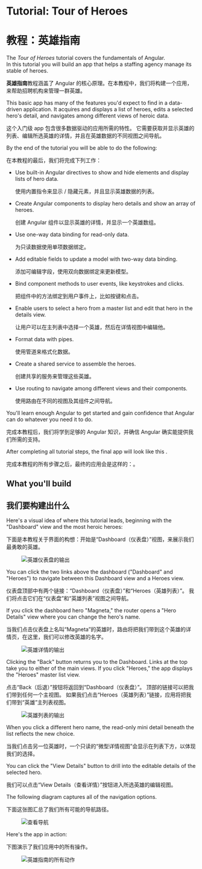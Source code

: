 <h1 class="no-toc">Tutorial: Tour of Heroes</h1>

<h1 class="no-toc">教程：英雄指南</h1>

The _Tour of Heroes_ tutorial covers the fundamentals of Angular.  
In this tutorial you will build an app that helps a staffing agency manage its stable of heroes.

**英雄指南**教程涵盖了 Angular 的核心原理。在本教程中，我们将构建一个应用，来帮助招聘机构来管理一群英雄。

This basic app has many of the features you'd expect to find in a data-driven application.
It acquires and displays a list of heroes, edits a selected hero's detail, and navigates among different views of heroic data.

这个入门级 app 包含很多数据驱动的应用所需的特性。
它需要获取并显示英雄的列表、编辑所选英雄的详情，并且在英雄数据的不同视图之间导航。

By the end of the tutorial you will be able to do the following:

在本教程的最后，我们将完成下列工作：

* Use built-in Angular directives to show and hide elements and display lists of hero data.

  使用内置指令来显示 / 隐藏元素，并且显示英雄数据的列表。
  
* Create Angular components to display hero details and show an array of heroes.

  创建 Angular 组件以显示英雄的详情，并显示一个英雄数组。
  
* Use one-way data binding for read-only data.

  为只读数据使用单项数据绑定。
  
* Add editable fields to update a model with two-way data binding.

  添加可编辑字段，使用双向数据绑定来更新模型。
  
* Bind component methods to user events, like keystrokes and clicks.

  把组件中的方法绑定到用户事件上，比如按键和点击。
  
* Enable users to select a hero from a master list and edit that hero in the details view. 

  让用户可以在主列表中选择一个英雄，然后在详情视图中编辑他。
  
* Format data with pipes.

  使用管道来格式化数据。
  
* Create a shared service to assemble the heroes.

  创建共享的服务来管理这些英雄。
  
* Use routing to navigate among different views and their components.

  使用路由在不同的视图及其组件之间导航。

You'll learn enough Angular to get started and gain confidence that
Angular can do whatever you need it to do. 

完成本教程后，我们将学到足够的 Angular 知识，并确信 Angular 确实能提供我们所需的支持。
  
After completing all tutorial steps, the final app will look like this <live-example name="toh-pt6"></live-example>.

完成本教程的所有步骤之后，最终的应用会是这样的：<live-example name="toh-pt6"></live-example>。

## What you'll build

## 我们要构建出什么

Here's a visual idea of where this tutorial leads, beginning with the "Dashboard"
view and the most heroic heroes:

下面是本教程关于界面的构想：开始是“Dashboard（仪表盘）”视图，来展示我们最勇敢的英雄。


<figure>
  <img src='generated/images/guide/toh/heroes-dashboard-1.png' alt="英雄仪表盘的输出">
</figure>

You can click the two links above the dashboard ("Dashboard" and "Heroes")
to navigate between this Dashboard view and a Heroes view.

仪表盘顶部中有两个链接：“Dashboard（仪表盘）”和“Heroes（英雄列表）”。
  我们将点击它们在“仪表盘”和“英雄列表”视图之间导航。

If you click the dashboard hero "Magneta," the router opens a "Hero Details" view
where you can change the hero's name.

当我们点击仪表盘上名叫“Magneta”的英雄时，路由将把我们带到这个英雄的详情页，在这里，我们可以修改英雄的名字。


<figure>
  <img src='generated/images/guide/toh/hero-details-1.png' alt="英雄详情的输出">
</figure>

Clicking the "Back" button returns you to the Dashboard.
Links at the top take you to either of the main views.
If you click "Heroes," the app displays the "Heroes" master list view.

点击“Back（后退）”按钮将返回到“Dashboard（仪表盘）”。
顶部的链接可以把我们带到任何一个主视图。
如果我们点击“Heroes（英雄列表）”链接，应用将把我们带到“英雄”主列表视图。


<figure>
  <img src='generated/images/guide/toh/heroes-list-2.png' alt="英雄列表的输出">
</figure>

When you click a different hero name, the read-only mini detail beneath the list reflects the new choice.

当我们点击另一位英雄时，一个只读的“微型详情视图”会显示在列表下方，以体现我们的选择。

You can click the "View Details" button to drill into the
editable details of the selected hero.

我们可以点击“View Details（查看详情）”按钮进入所选英雄的编辑视图。

The following diagram captures all of the navigation options.

下面这张图汇总了我们所有可能的导航路径。


<figure>
  <img src='generated/images/guide/toh/nav-diagram.png' alt="查看导航">
</figure>

Here's the app in action:

下图演示了我们应用中的所有操作。


<figure>
  <img src='generated/images/guide/toh/toh-anim.gif' alt="英雄指南的所有动作">
</figure>
